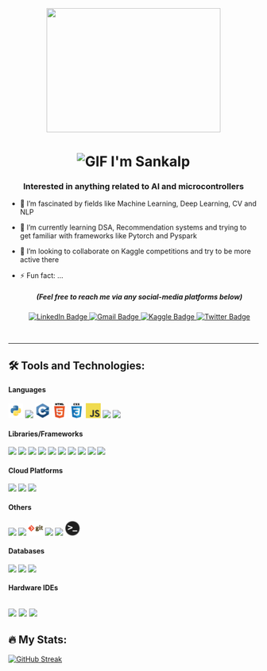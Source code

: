 <div id="header" align="center">
  <img src="https://media.giphy.com/media/QYkX9IMHthYn0Y3pcG/giphy.gif" width="350" height="250"/>
  <h1 align="center"><img height=30 width=30 alt="GIF" src="https://raw.githubusercontent.com/MartinHeinz/MartinHeinz/master/wave.gif" /> I'm Sankalp</h1>
  <h3 align="center">Interested in anything related to AI and microcontrollers</h3>
</div>

- 🔭 I’m fascinated by fields like Machine Learning, Deep Learning, CV and NLP
- 🌱 I’m currently learning DSA, Recommendation systems and trying to get familiar with frameworks like Pytorch and Pyspark
- 👯 I’m looking to collaborate on Kaggle competitions and try to be more active there
- ⚡ Fun fact: ...
  
  <h5 align="center"><i>(Feel free to reach me via any social-media platforms below)</i></h5>
  <div id="badges" align="center">
  <a href="https://www.linkedin.com/in/sankalp-mane-4b6530227/">
    <img src="https://img.shields.io/badge/LinkedIn-blue?style=for-the-badge&logo=linkedin&logoColor=white" alt="LinkedIn Badge"/>
  </a>
  <a href="mailto:sanchanhart@gmail.com">
    <img src="https://img.shields.io/badge/Gmail-D14836?style=for-the-badge&logo=gmail&logoColor=white" alt="Gmail Badge"/>
  </a>
  <a href="https://www.kaggle.com/sankalpmane">
    <img src="https://img.shields.io/badge/-Kaggle-1ca0f1?style=for-the-badge&labelColor=1ca0f1&logo=Kaggle&logoColor=white" alt="Kaggle Badge"/>
  </a>
  <a href="https://twitter.com/5ankalpMane">
    <img src="https://img.shields.io/badge/Twitter-blue?style=for-the-badge&logo=twitter&logoColor=white" alt="Twitter Badge"/>
  </a>
</div>


<br>


---
## :hammer_and_wrench: Tools and Technologies:

#### Languages
<code><img height="30" src="https://raw.githubusercontent.com/github/explore/80688e429a7d4ef2fca1e82350fe8e3517d3494d/topics/python/python.png"></code>
<code><img height="30" src="https://cdn.iconscout.com/icon/free/png-512/c-programming-569564.png"></code>
<code><img height="30" src="https://raw.githubusercontent.com/github/explore/80688e429a7d4ef2fca1e82350fe8e3517d3494d/topics/cpp/cpp.png"></code>
<code><img height="30" src="https://raw.githubusercontent.com/github/explore/80688e429a7d4ef2fca1e82350fe8e3517d3494d/topics/html/html.png"></code>
<code><img height="30" src="https://raw.githubusercontent.com/github/explore/80688e429a7d4ef2fca1e82350fe8e3517d3494d/topics/css/css.png"></code>
<code><img height="30" src="https://raw.githubusercontent.com/github/explore/80688e429a7d4ef2fca1e82350fe8e3517d3494d/topics/javascript/javascript.png"></code>
<code><img height="30" src="https://upload.wikimedia.org/wikipedia/commons/thumb/2/21/Matlab_Logo.png/534px-Matlab_Logo.png"></code>
<code><img height="30" src="https://ih1.redbubble.net/image.696005995.4114/st,small,507x507-pad,600x600,f8f8f8.jpg"></code>

#### Libraries/Frameworks
<code><img height="30" src="https://upload.wikimedia.org/wikipedia/commons/thumb/0/05/Scikit_learn_logo_small.svg/1280px-Scikit_learn_logo_small.svg.png"></code>
<code><img height="30" src="https://numpy.org/images/logo.svg"></code>
<code><img height="30" src="https://upload.wikimedia.org/wikipedia/commons/thumb/2/22/Pandas_mark.svg/1200px-Pandas_mark.svg.png"></code>
<code><img height="30" src="https://upload.wikimedia.org/wikipedia/commons/thumb/8/84/Matplotlib_icon.svg/1200px-Matplotlib_icon.svg.png"></code>
<code><img height="30" src="https://user-images.githubusercontent.com/315810/92161415-9e357100-edfe-11ea-917d-f9e33fd60741.png"></code>
<code><img height="30" src="https://upload.wikimedia.org/wikipedia/commons/thumb/2/2d/Tensorflow_logo.svg/1200px-Tensorflow_logo.svg.png"></code>
<code><img height="30" src="https://ih1.redbubble.net/image.405700150.0170/st,small,507x507-pad,600x600,f8f8f8.u5.jpg"></code>
<code><img height="30" src="https://huggingface.co/favicon.ico"></code>
<code><img height="30" src="https://icon2.cleanpng.com/20180802/iwp/kisspng-flask-by-example-python-web-framework-bottle-lico-softwares-websites-press-services-product-5b634c8e416770.5741331515332343182679.jpg"></code>
<code><img height="30" src="https://fastapi.tiangolo.com/img/logo-margin/logo-teal.png"></code>


#### Cloud Platforms
<code><img height="30" src="https://colab.research.google.com/img/colab_favicon_256px.png"></code>
<code><img height="30" src="https://download.logo.wine/logo/Linode/Linode-Logo.wine.png"></code>
<code><img height="30" src="https://avatars2.githubusercontent.com/u/2810941?v=3&s=96"></code>

#### Others
<code><img height="30" src="https://upload.wikimedia.org/wikipedia/commons/thumb/9/9a/Visual_Studio_Code_1.35_icon.svg/1024px-Visual_Studio_Code_1.35_icon.svg.png"></code>
<code><img height="30" src="https://www.psych.mcgill.ca/labs/mogillab/anaconda2/pkgs/anaconda-navigator-1.4.3-py27_0/lib/python2.7/site-packages/anaconda_navigator/static/images/anaconda-icon-1024x1024.png"></code>
<code><img height="30" src="https://raw.githubusercontent.com/github/explore/80688e429a7d4ef2fca1e82350fe8e3517d3494d/topics/git/git.png"></code>
<code><img height="30" src="https://www.docker.com/sites/default/files/d8/2019-07/vertical-logo-monochromatic.png"></code>
<code><img height="30" src="https://cdn.iconscout.com/icon/free/png-512/notion-1693557-1442598.png"></code>
<code><img height="30" src="https://raw.githubusercontent.com/github/explore/80688e429a7d4ef2fca1e82350fe8e3517d3494d/topics/terminal/terminal.png"></code>

#### Databases
<code><img height="30" src="https://webimages.mongodb.com/_com_assets/cms/kuyj3d95v5vbmm2f4-horizontal_white.svg?auto=format%252Ccompress"></code>
<code><img height="30" src="https://www.gstatic.com/devrel-devsite/prod/vee468f4e10aa470182a016132769d1277f3b792f56b19f433715afc734e9c71d/firebase/images/lockup.svg"></code>
<code><img height="30" src="https://d1.awsstatic.com/asset-repository/products/amazon-rds/1024px-MySQL.ff87215b43fd7292af172e2a5d9b844217262571.png"></code>

#### Hardware IDEs
<code><img height="30" src="https://brandslogos.com/wp-content/uploads/images/large/arduino-logo-1.png"></code>
<code><img height="30" src="https://www.keil.com/Content/images/Arm_KEIL_horizontal_white_LG.png"></code>
<code><img height="30" src="https://www.labcenter.com/images/proteus-logo-with-text.png"></code>
---


## :fire: My Stats:
[![GitHub Streak](https://github-readme-streak-stats.herokuapp.com?user=SankalpM-29&theme=chartreuse-dark&date_format=M%20j%5B%2C%20Y%5D)](https://git.io/streak-stats)



